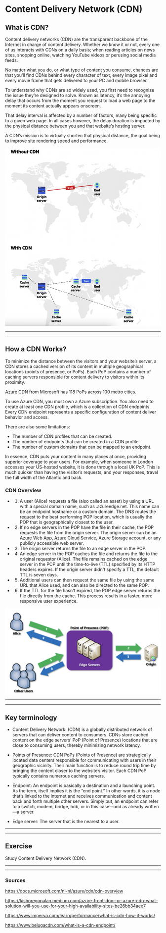 # Content Delivery Network (CDN) 

## What is CDN?


Content delivery networks (CDN) are the transparent backbone of the Internet in charge of content delivery. Whether we know it or not, every one of us interacts with CDNs on a daily basis; when reading articles on news sites, shopping online, watching YouTube videos or perusing social media feeds.

No matter what you do, or what type of content you consume, chances are that you’ll find CDNs behind every character of text, every image pixel and every movie frame that gets delivered to your PC and mobile browser.

To understand why CDNs are so widely used, you first need to recognize the issue they’re designed to solve. Known as latency, it’s the annoying delay that occurs from the moment you request to load a web page to the moment its content actually appears onscreen.

That delay interval is affected by a number of factors, many being specific to a given web page. In all cases however, the delay duration is impacted by the physical distance between you and that website’s hosting server.

A CDN’s mission is to virtually shorten that physical distance, the goal being to improve site rendering speed and performance.

![screenshot](../00_includes/azureweek2/AZ132.png)

---
---

## How a CDN Works?

To minimize the distance between the visitors and your website’s server, a CDN stores a cached version of its content in multiple geographical locations (points of presence, or PoPs). Each PoP contains a number of caching servers responsible for content delivery to visitors within its proximity.


Azure CDN from Microsoft has 118 PoPs across 100 metro cities.

To use Azure CDN, you must own a Azure subscription. You also need to create at least one CDN profile, which is a collection of CDN endpoints. Every CDN endpoint represents a specific configuration of content deliver behavior and access.

There are also some limitations:
- The number of CDN profiles that can be created.
- The number of endpoints that can be created in a CDN profile.
- The number of custom domains that can be mapped to an endpoint.

In essence, CDN puts your content in many places at once, providing superior coverage to your users. For example, when someone in London accesses your US-hosted website, it is done through a local UK PoP. This is much quicker than having the visitor’s requests, and your responses, travel the full width of the Atlantic and back.


### CDN Overview
  - 1. A user (Alice) requests a file (also called an asset) by using a URL with a special domain name, such as <endpoint name>.azureedge.net. This name can be an endpoint hostname or a custom domain. The DNS routes the request to the best performing POP location, which is usually the POP that is geographically closest to the user.

 - 2. If no edge servers in the POP have the file in their cache, the POP requests the file from the origin server. The origin server can be an Azure Web App, Azure Cloud Service, Azure Storage account, or any publicly accessible web server.

 - 3. The origin server returns the file to an edge server in the POP.

 - 4. An edge server in the POP caches the file and returns the file to the original requestor (Alice). The file remains cached on the edge server in the POP until the time-to-live (TTL) specified by its HTTP headers expires. If the origin server didn't specify a TTL, the default TTL is seven days.

 - 5. Additional users can then request the same file by using the same URL that Alice used, and can also be directed to the same POP.

 - 6. If the TTL for the file hasn't expired, the POP edge server returns the file directly from the cache. This process results in a faster, more responsive user experience.

![screenshot](../00_includes/azureweek2/AZ13222.png)

---
---


## Key terminology

- Content Delivery Network: (CDN) is a globally distributed network of servers that can deliver content to consumers. CDNs store cached content on the edge servers’ PoP (Point of Presence) locations that are close to consuming users, thereby minimizing network latency. 

 - Points of Presence: CDN PoPs (Points of Presence) are strategically located data centers responsible for communicating with users in their geographic vicinity. Their main function is to reduce round trip time by bringing the content closer to the website’s visitor. Each CDN PoP typically contains numerous caching servers.


- Endpoint: An endpoint is basically a destination and a launching point. As the term, itself implies it is the “end point.” In other words, it is a node that’s linked to the internet and receives communication and content back and forth multiple other servers. Simply put, an endpoint can refer to a switch, modem, bridge, hub, or in this case—and as already written—a server. 

- Edge server: The server that is the nearest to a user.

---
---


## Exercise

Study Content Delivery Network (CDN).

---
---

### Sources

https://docs.microsoft.com/nl-nl/azure/cdn/cdn-overview


https://kishoregopalan.medium.com/azure-front-door-or-azure-cdn-what-solution-will-you-use-for-your-high-availability-sites-be26bb34aee7

https://www.imperva.com/learn/performance/what-is-cdn-how-it-works/


https://www.belugacdn.com/what-is-a-cdn-endpoint/




